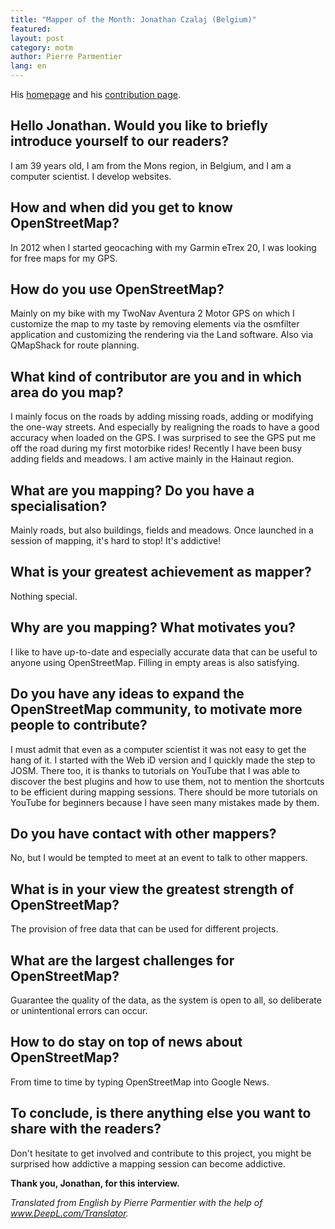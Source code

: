 ```yaml
---
title: "Mapper of the Month: Jonathan Czalaj (Belgium)"
featured:
layout: post
category: motm
author: Pierre Parmentier
lang: en
---
```


His [homepage](https://www.openstreetmap.org/user/John7021) and his [contribution page](https://hdyc.neis-one.org/?John7021).

## Hello Jonathan. Would you like to briefly introduce yourself to our readers?

I am 39 years old, I am from the Mons region, in Belgium, and I am a computer scientist. I develop websites.

## How and when did you get to know OpenStreetMap?

In 2012 when I started geocaching with my Garmin eTrex 20, I was looking for free maps for my GPS.

## How do you use OpenStreetMap?

Mainly on my bike with my TwoNav Aventura 2 Motor GPS on which I customize the map to my taste by removing elements via the osmfilter application and customizing the rendering via the Land software. Also via QMapShack for route planning.

## What kind of contributor are you and in which area do you map?

I mainly focus on the roads by adding missing roads, adding or modifying the one-way streets. And especially by realigning the roads to have a good accuracy when loaded on the GPS. I was surprised to see the GPS put me off the road during my first motorbike rides! Recently I have been busy adding fields and meadows. I am active mainly in the Hainaut region.

## What are you mapping? Do you have a specialisation?

Mainly roads, but also buildings, fields and meadows. Once launched in a session of mapping, it's hard to stop! It's addictive!

## What is your greatest achievement as mapper?

Nothing special.

## Why are you mapping? What motivates you?

I like to have up-to-date and especially accurate data that can be useful to anyone using OpenStreetMap. Filling in empty areas is also satisfying.

## Do you have any ideas to expand the OpenStreetMap community, to motivate more people to contribute?

I must admit that even as a computer scientist it was not easy to get the hang of it. I started with the Web iD version and I quickly made the step to JOSM. There too, it is thanks to tutorials on YouTube that I was able to discover the best plugins and how to use them, not to mention the shortcuts to be efficient during mapping sessions. There should be more tutorials on YouTube for beginners because I have seen many mistakes made by them.

## Do you have contact with other mappers?

No, but I would be tempted to meet at an event to talk to other mappers.

## What is in your view the greatest strength of OpenStreetMap?

The provision of free data that can be used for different projects.

## What are the largest challenges for OpenStreetMap?

Guarantee the quality of the data, as the system is open to all, so deliberate or unintentional errors can occur.

## How to do stay on top of news about OpenStreetMap?

From time to time by typing OpenStreetMap into Google News.

## To conclude, is there anything else you want to share with the readers?

Don't hesitate to get involved and contribute to this project, you might be surprised how addictive a mapping session can become addictive.

**Thank you, Jonathan, for this interview.**

*Translated from English by Pierre Parmentier with the help of www.DeepL.com/Translator.*
